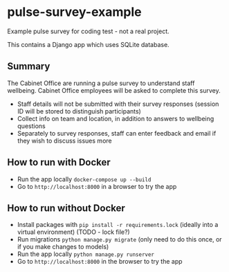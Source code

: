# pulse-survey-example

Example pulse survey for coding test - not a real project.

This contains a Django app which uses SQLite database.

## Summary

The Cabinet Office are running a pulse survey to understand staff wellbeing. Cabinet Office employees will be asked to complete this survey.

- Staff details will not be submitted with their survey responses (session ID will be stored to distinguish participants)
- Collect info on team and location, in addition to answers to wellbeing questions
- Separately to survey responses, staff can enter feedback and email if they wish to discuss issues more

## How to run with Docker

- Run the app locally `docker-compose up --build`
- Go to `http://localhost:8000` in a browser to try the app

## How to run without Docker

- Install packages with `pip install -r requirements.lock` (ideally into a virtual environment) (TODO - lock file?)
- Run migrations `python manage.py migrate` (only need to do this once, or if you make changes to models)
- Run the app locally `python manage.py runserver`
- Go to `http://localhost:8000` in the browser to try the app

